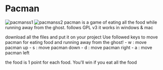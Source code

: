 # Pacman
<pacman game>

![pacmanss1](https://cloud.githubusercontent.com/assets/13501499/8998702/20edfafc-3731-11e5-87c3-724d257d680b.PNG)
![pacmanss2](https://cloud.githubusercontent.com/assets/13501499/8998704/250b1ff2-3731-11e5-84e5-c8e1967453cd.PNG)
pacman is a game of eating all the food while running away from the ghost.
follows GPL v3
it works in windows & mac

<How to execute>
download all the files and put it on your project

<How to play>
Use followed keys to move pacman for eating food and running away from the ghost!
- w : move pacman up
- s : move pacman down
- d : move pacman right
- a : move pacman left

the food is 1 point for each food. You'll win if you eat all the food
